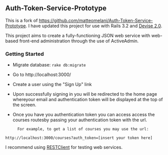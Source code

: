 ## Auth-Token-Service-Prototype

This is a fork of https://github.com/matteomelani/Auth-Token-Service-Prototype. I have updated this project for use with Rails 3.2 and [Devise 2.0](https://github.com/plataformatec/devise).

This project aims to create a fully-functioning JSON web service with web-based front-end administration through the use of ActiveAdmin.

### Getting Started

* Migrate database:
```rake db:migrate```

* Go to http://localhost:3000/

* Create a user using the "Sign Up" link

* Upon successfully signing in you will be redirected to the home page whereyour email and authentication token will be displayed at the top of the screen.
		
* Once you have you authentication token you can access access the courses routesby passing your authentication token with the url.

		For example, to get a list of courses you may use the url:
```http://localhost:3000/courses?auth_token=[insert your token here]```

I recommend using [RESTClient](http://www.restclient.net) for testing web services.
	
